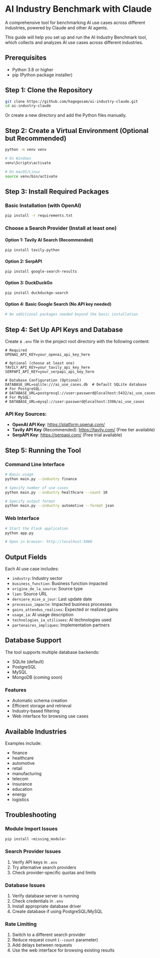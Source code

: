 # AI Industry Benchmark with Claude

A comprehensive tool for benchmarking AI use cases across different industries, powered by Claude and other AI agents.

This guide will help you set up and run the AI Industry Benchmark tool, which collects and analyzes AI use cases across different industries.

## Prerequisites

- Python 3.8 or higher
- pip (Python package installer)

## Step 1: Clone the Repository

```bash
git clone https://github.com/hagegesam/ai-industry-claude.git
cd ai-industry-claude
```

Or create a new directory and add the Python files manually.

## Step 2: Create a Virtual Environment (Optional but Recommended)

```bash
python -m venv venv

# On Windows
venv\Scripts\activate

# On macOS/Linux
source venv/bin/activate
```

## Step 3: Install Required Packages

### Basic Installation (with OpenAI)

```bash
pip install -r requirements.txt
```

### Choose a Search Provider (Install at least one)

#### Option 1: Tavily AI Search (Recommended)
```bash
pip install tavily-python
```

#### Option 2: SerpAPI
```bash
pip install google-search-results
```

#### Option 3: DuckDuckGo
```bash
pip install duckduckgo-search
```

#### Option 4: Basic Google Search (No API key needed)
```bash
# No additional packages needed beyond the basic installation
```

## Step 4: Set Up API Keys and Database

Create a `.env` file in the project root directory with the following content:

```
# Required
OPENAI_API_KEY=your_openai_api_key_here

# Optional (choose at least one)
TAVILY_API_KEY=your_tavily_api_key_here
SERPAPI_API_KEY=your_serpapi_api_key_here

# Database Configuration (Optional)
DATABASE_URL=sqlite:///ai_use_cases.db  # Default SQLite database
# For PostgreSQL:
# DATABASE_URL=postgresql://user:password@localhost:5432/ai_use_cases
# For MySQL:
# DATABASE_URL=mysql://user:password@localhost:3306/ai_use_cases
```

### API Key Sources:

- **OpenAI API Key**: https://platform.openai.com/
- **Tavily API Key** (Recommended): https://tavily.com/ (Free tier available)
- **SerpAPI Key**: https://serpapi.com/ (Free trial available)

## Step 5: Running the Tool

### Command Line Interface
```bash
# Basic usage
python main.py --industry finance

# Specify number of use cases
python main.py --industry healthcare --count 10

# Specify output format
python main.py --industry automotive --format json
```

### Web Interface
```bash
# Start the Flask application
python app.py

# Open in browser: http://localhost:5000
```

## Output Fields

Each AI use case includes:
- `industry`: Industry sector
- `business_function`: Business function impacted
- `origine_de_la_source`: Source type
- `lien`: Source URL
- `derniere_mise_a_jour`: Last update date
- `processus_impacte`: Impacted business processes
- `gains_attendus_realises`: Expected or realized gains
- `usage_ia`: AI usage description
- `technologies_ia_utilisees`: AI technologies used
- `partenaires_impliques`: Implementation partners

## Database Support

The tool supports multiple database backends:
- SQLite (default)
- PostgreSQL
- MySQL
- MongoDB (coming soon)

### Features
- Automatic schema creation
- Efficient storage and retrieval
- Industry-based filtering
- Web interface for browsing use cases

## Available Industries

Examples include:
- finance
- healthcare
- automotive
- retail
- manufacturing
- telecom
- insurance
- education
- energy
- logistics

## Troubleshooting

### Module Import Issues
```bash
pip install <missing_module>
```

### Search Provider Issues
1. Verify API keys in `.env`
2. Try alternative search providers
3. Check provider-specific quotas and limits

### Database Issues
1. Verify database server is running
2. Check credentials in `.env`
3. Install appropriate database driver
4. Create database if using PostgreSQL/MySQL

### Rate Limiting
1. Switch to a different search provider
2. Reduce request count (`--count` parameter)
3. Add delays between requests
4. Use the web interface for browsing existing results
